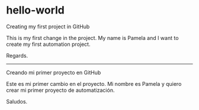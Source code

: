 # hello-world
Creating my first project in GitHub

This is my first change in the project. 
My name is Pamela and I want to create my first automation project.

Regards.

-------------------------------------

Creando mi primer proyecto en GitHub

Este es mi primer cambio en el proyecto.
Mi nombre es Pamela y quiero crear mi primer proyecto de automatización.

Saludos.
